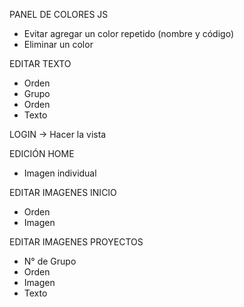 PANEL DE COLORES JS
- Evitar agregar un color repetido (nombre y código)
- Eliminar un color

EDITAR TEXTO
- Orden
- Grupo
- Orden
- Texto

LOGIN -> Hacer la vista

EDICIÓN HOME
- Imagen individual

EDITAR IMAGENES INICIO
- Orden
- Imagen

EDITAR IMAGENES PROYECTOS
- N° de Grupo
- Orden
- Imagen
- Texto
